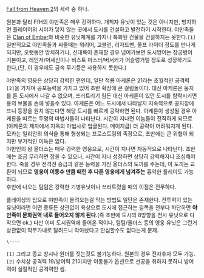[Fall from Heaven 2](Fall%20from%20Heaven%202.md)의 세력 중 하나.

원본과 달리 FfH의 야만족은 매우 강력하다. 개척자 유닛이 있는 것은 아니지만, 방치하면 플레이어의 시야가 닿지 않는 곳에서 도시를
건설하고 발전하기 시작한다. 야만족들은 [Clan of Ember](Clan%20of%20Ember.md)와 비슷한 유닛체계를 가지나
특화된 건물을 건설하지는 못한다.`[1]` 일반적으로 야만족들과 싸울때는 워리어, 고블린, 리자드맨, 울프 라이더 정도를 만나게 되지만,
오랫동안 방치하거나, 신대륙이 존재할 경우 넘어가보면 도시방어는 장궁병이 기본이고, 레인저/어세신이나 비스트 마스터/버서커가 어슬렁거릴
정도로 성장하기도 한다,(단, 이 경우에도 금속 무기등은 사용하지 못한다.)

야만족의 영웅은 상당히 강력한 편인데, 일단 적룡 아케론은 21라는 초월적인 공격력`[2]`을 가지며 공포능력을 가지고 있어 초반 확장에 큰
걸림돌이다. 대신 아케론은 둥지를 튼 도시에서 나갈 수 없으며, 쓰러트리기 힘든 대신 아케론이 있던 도시를 함락시키면 용의 보물을 손에
넣을수 있다. 아케론은 어느 도시에서 나타날지 지속적으로 공지창에 뜨니 등장을 원치 않는다면 해당 도시를 빠르게 공략하면 된다. 아케론이
생성될 경우 아케론을 따르는 두명의 마법사들이 나타난다. 시간이 지나면 이놈들이 전직하게 되므로(아케론의 제자에서 지옥의 마법사로 업글된다.
메이지급) 더 공략이 어려워지게 된다.  
모카는 일리안의 의식을 통해 형성되는 프로스트링의 족장으로, 초반에는 큰 위협이 되지만 부가적인 이득은 없다.  
야만인의 왕 올더스는 매우 강력한 영웅으로, 시간이 지나면 자동적으로 나타난다. 초반에는 조금 무리하면 잡을 수 있으나, 시간이 지나
성장하면 상당히 강력해지니 조심해야한다. 죽을 경우 전격전 승급과 같은 능력을 가진 올더스의 도끼를 주는데, 이 도끼는 교환이 되므로
**영웅이 이동수 만큼 때린 후 다른 영웅에게 넘겨주는** 흉악한 플레이도 가능하다.  
후반에 나오는 텀텀은 강력한 기병유닛이나 쓰러트렸을 때의 이점은 전무하다.

플레이상의 팁으로 야만족이 몰려오는걸 막는 방법도 일단은 존재한다. 전투력이 있는 유닛이라면 어떤 종류든 상관없이 육상으로 도시에 접근하는
길목을 전부다 차단하면 **야만족이 문화권역 내로 들어오지 않게 된다**.(즉 초반에 도시의 8방향을 전사 유닛으로 다 막으면 ok.) 다만
이미 도시권역에 들어온 적이나, 텀텀/올더스 등의 영웅 유닛은 그런거 상관없이 막무가내로 달려드니 막아놨다고 안심할수도 없다는게 문제.  

`\----`

`[1]` 그리고 종교 창시나 원더를 짓는것도 불가능하다. 원본의 경우 전자후자 모두 가능.  
`[2]` 수치상 공격력 19/방어력 21이지만 이동불가 옵션으로 선공을 취하지 못하니 방어력이 실질적인 공격력인 셈.

